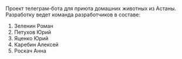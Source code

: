 Проект телеграм-бота для приюта домашних животных из Астаны. 
Разработку ведет команда разработчиков в составе: 
1. Зеленин Роман
2. Петухов Юрий
3. Яценко Юрий
4. Каребин Алексей
5. Роскач Анна
